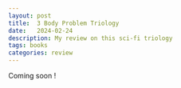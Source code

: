 ```yaml
---
layout: post
title:  3 Body Problem Triology
date:   2024-02-24
description: My review on this sci-fi triology
tags: books
categories: review
---
```

Coming soon !